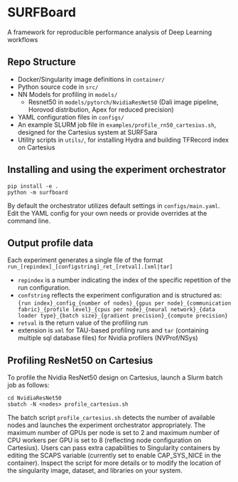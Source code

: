 # SURFBoard
A framework for reproducible performance analysis of Deep Learning workflows

## Repo Structure

* Docker/Singularity image definitions in `container/`
* Python source code in `src/`
* NN Models for profiling in `models/`
    * Resnet50 in `models/pytorch/NvidiaResNet50` (Dali image pipeline, Horovod distribution, Apex for reduced precision)
* YAML configuration files in `configs/`
* An example SLURM job file in `examples/profile_rn50_cartesius.sh`, designed for the Cartesius system at SURFSara
* Utility scripts in `utils/`, for installing Hydra and building TFRecord index on Cartesius

## Installing and using the experiment orchestrator

```
pip install -e .
python -m surfboard
```

By default the orchestrator utilizes default settings in `configs/main.yaml`. Edit the YAML config for your own needs or provide overrides at the command line.

## Output profile data

Each experiment generates a single file of the format `run_[repindex]_[configstring]_ret_[retval].[xml|tar]`
* `repindex` is a number indicating the index of the specific repetition of the run configuration.  
* `confstring` reflects the experiment configuration and is structured as: `{run index}_config_{number of nodes}_{gpus per node}_{communication fabric}_{profile level}_{cpus per node}_{neural network}_{data loader type}_{batch size}_{gradient precision}_{compute precision}`
* `retval` is the return value of the profiling run
* extension is `xml` for TAU-based profiling runs and `tar` (containing multiple sql database files) for Nvidia profilers (NVProf/NSys) 

## Profiling ResNet50 on Cartesius

To profile the Nvidia ResNet50 design on Cartesius, launch a Slurm batch job as follows:
```
cd NvidiaResNet50
sbatch -N <nodes> profile_cartesius.sh
```
The batch script `profile_cartesius.sh` detects the number of available nodes and launches the experiment orchestrator appropriately.
The maximum number of GPUs per node is set to 2 and maximum number of CPU workers per GPU is set to 8 (reflecting node configuration on Cartesius).
Users can pass extra capabilities to Singularity containers by editing the SCAPS variable (currently set to enable CAP_SYS_NICE in the container).
Inspect the script for more details or to modify the location of the singularity image, dataset, and libraries on your system.

